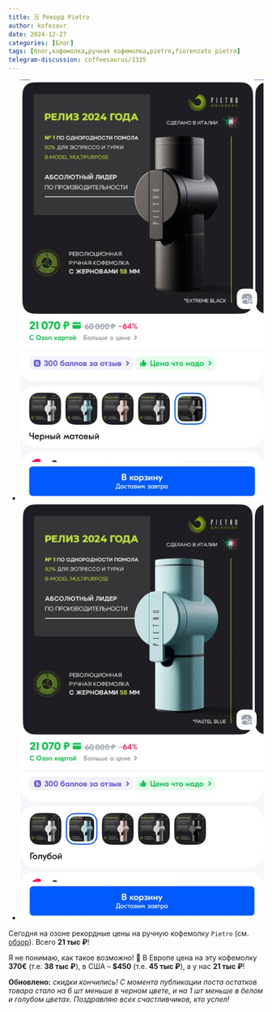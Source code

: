 ```yaml
---
title: 🗒 Рекорд Pietro
author: kofezavr
date: 2024-12-27
categories: [Блог]
tags: [блог,кофемолка,ручная кофемолка,pietro,fiorenzato pietro]
telegram-discussion: coffeesaurus/1335
--- 
```

- ![Рекорд Pietro](/assets/img/posts/24/12/pietro21-1.jpg)
- ![Рекорд Pietro](/assets/img/posts/24/12/pietro21-2.jpg)

Сегодня на озоне рекордные цены на ручную кофемолку `Pietro` (см. [обзор](https://t.me/coffeesaurus/1143)). Всего **21 тыс ₽**!

Я не понимаю, как такое возможно! 🤯 В Европе цена на эту кофемолку **370€** (т.е. **38 тыс ₽**), в США – **$450** (т.е. **45 тыс ₽**), а у нас **21 тыс ₽**! 

**Обновлено:** *скидки кончились! С момента публикации поста остатков товара стало на 6 шт меньше в черном цвете, и на 1 шт меньше в белом и голубом цветах. Поздравляю всех счастливчиков, кто успел!*